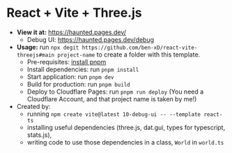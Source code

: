 # React + Vite + Three.js

- **View it at:** https://haunted.pages.dev/
  - Debug UI:  https://haunted.pages.dev/debug
- **Usage:** run `npx degit https://github.com/ben-xD/react-vite-threejs#main project-name` to create a folder with this template.
  - Pre-requisites: [install pnpm](https://pnpm.io/installation)
  - Install dependencies: run `pnpm install`
  - Start application: run `pnpm dev`
  - Build for production: run `pnpm build`
  - Deploy to Cloudflare Pages: run `pnpm run deploy` (You need a Cloudflare Account, and that project name is taken by me!)
- Created by:
  - running `npm create vite@latest 10-debug-ui -- --template react-ts` 
  - installing useful dependencies (three.js, dat.gui, types for typescript, stats.js),
  - writing code to use those dependencies in a class, `World` in `world.ts`